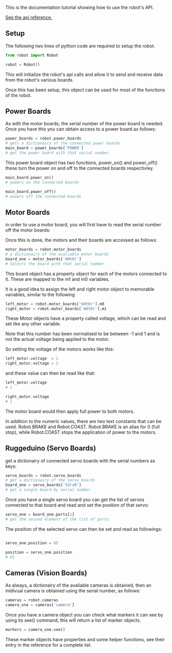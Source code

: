 This is the documentation tutorial showing how to use the robot's API.

[See the api reference.](Reference)
## Setup

The following two lines of python code are required to setup the robot.

```python
from robot import Robot

robot = Robot()
```

This will initialize the robot's api calls and allow it to send and receive data from the robot's various boards.

Once this has been setup, this object can be used for most of the functions of the robot.

## Power Boards

As with the motor boards, the serial number of the power board is needed. Once you have this you can obtain access to a power board as follows:

```python
power_boards = robot.power_boards
# gets a dictionairy of the connected power boards
main_board = power_boards['POWER']
# get the power board with that serial number
```

This power board object has two functions, power_on() and power_off() these turn the power on and off to the connected boards respectivley.

```python
main_board.power_on()
# powers on the connected boards

main_board.power_off()
# powers off the connected boards
```

## Motor Boards
in order to use a motor board, you will first have to read the serial number off the motor boards:

Once this is done, the motors and their boards are accessed
as follows:

```python
motor_boards = robot.motor_boards
# a dictionairy of the avaliable motor boards
board_one = motor_boards['mOtOr']
# Selects the board with that serial number
```

This board object has a property object for each of the motors connected to it. These are mapped to the m1 and m0 variables.

It is a good idea to assign the left and right motor object to memorable variables, similar to the following

```python
left_motor = robot.motor_boards['mOtOr'].m0
right_motor = robot.motor_boards['mOtOr'].m1
```
These Motor objects have a property called voltage, which can be read and set like any other variable.

Note that this number has been normalised to be between -1 and 1 and is not the actual voltage being applied to the motor.

So setting the voltage of the motors works like this:

```python
left_motor.voltage  = 1
right_motor.voltage = 1
```
and these value can then be read like that:
```python
left_motor.voltage
# 1

right_motor.voltage
# 1
```

The motor board would then apply full power to both motors.

In addition to the numeric values, there are two text constants that can be used. Robot.BRAKE and Robot.COAST.
Robot.BRAKE is an alias for 0 (full stop), while Robot.COAST stops the application of power to the motors.

## Ruggeduino (Servo Boards)

get a dictionairy of connected servo boards with the serial numbers as keys:

```python
servo_boards = robot.servo_boards
# get a dictionairy of the servo boards
board_one = servo_boards['S3rv0']
# get a single board by serial number
```
Once you have a single servo board you can get the list of servos connected to that board and read and set the position of that servo:

```python
servo_one = board_one.ports[1]
# get the second element of the list of ports
```

The position of the selected servo can then be set and read as followings:
```python

servo_one.position = 65

position = servo_one.position
# 65
```

## Cameras (Vision Boards)

As always, a dictionairy of the avaliable cameras is obtained, then an inidivual camera is obtained using the serial number, as follows:
```python
cameras = robot.cameras
camera_one = cameras['camera']
```

Once you have a camera object you can check what markers it can see by using its see() command, this will return a list of marker objects.
```python
markers = camera_one.see()
```
These marker objects have properties and some helper functions, see their entry in the reference for a complete list.


